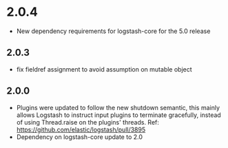 # 2.0.4
  - New dependency requirements for logstash-core for the 5.0 release
## 2.0.3
 - fix fieldref assignment to avoid assumption on mutable object
## 2.0.0
 - Plugins were updated to follow the new shutdown semantic, this mainly allows Logstash to instruct input plugins to terminate gracefully,
   instead of using Thread.raise on the plugins' threads. Ref: https://github.com/elastic/logstash/pull/3895
 - Dependency on logstash-core update to 2.0

